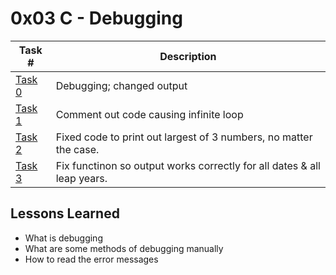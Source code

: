  # 0x03 C - Debugging
Task # | Description
-------|------------
[Task 0](0x03-debugging/0-main.c) | Debugging; changed output
[Task 1](0x03-debugging/1-main.c) | Comment out code causing infinite loop
[Task 2](0x03-debugging/2-largest_number.c) | Fixed code to print out largest of 3 numbers, no matter the case.
[Task 3](0x03-debugging/3-print_remaining_days.c) | Fix functinon so output works correctly for all dates & all leap years.
 ## Lessons Learned
* What is debugging
* What are some methods of debugging manually
* How to read the error messages
